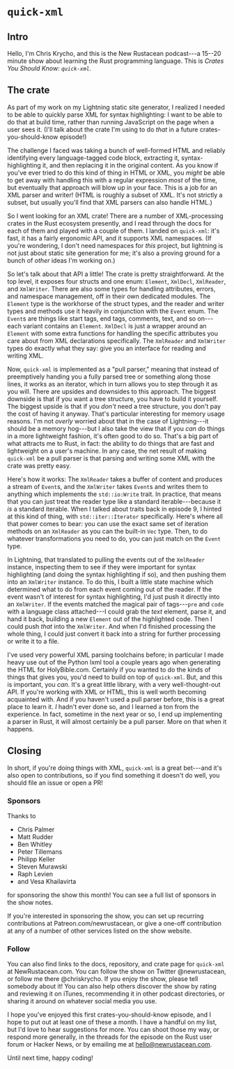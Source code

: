 # `quick-xml`

## Intro

Hello, I'm Chris Krycho, and this is the New Rustacean podcast---a 15--20 minute show about learning the Rust programming language. This is *Crates You Should Know: `quick-xml`*.

## The crate

As part of my work on my Lightning static site generator, I realized I needed to be able to quickly parse XML for syntax highlighting: I want to be able to do that at build time, rather than running JavaScript on the page when a user sees it. (I'll talk about the crate I'm using to do *that* in a future crates-you-should-know episode!)

The challenge I faced was taking a bunch of well-formed HTML and reliably identifying every language-tagged code block, extracting it, syntax-highlighting it, and then replacing it in the original content. As you know if you've ever tried to do this kind of thing in HTML or XML, you *might* be able to get away with handling this with a regular expression *most* of the time, but eventually that approach will blow up in your face. This is a job for an XML parser and writer! (HTML is roughly a subset of XML. It's not strictly a subset, but usually you'll find that XML parsers can also handle HTML.)

So I went looking for an XML crate! There are a number of XML-processing crates in the Rust ecosystem presently, and I read through the docs for each of them and played with a couple of them. I landed on `quick-xml`: it's fast, it has a fairly ergonomic API, and it supports XML namespaces. (If you're wondering, I don't need namespaces for *this* project, but lightning is not just about static site generation for me; it's also a proving ground for a bunch of *other* ideas I'm working on.)

So let's talk about that API a little! The crate is pretty straightforward. At the top level, it exposes four structs and one enum: `Element`, `XmlDecl`, `XmlReader`, and `XmlWriter`. There are also some types for handling attributes, errors, and namespace management, off in their own dedicated modules. The `Element` type is the workhorse of the struct types, and the reader and writer types and methods use it heavily in conjunction with the `Event` enum. The `Event`s are things like start tags, end tags, comments, text, and so on---each variant contains an `Element`. `XmlDecl` is just a wrapper around an `Element` with some extra functions for handling the specific attributes you care about from XML declarations specifically. The `XmlReader` and `XmlWriter` types do exactly what they say: give you an interface for reading and writing XML.

Now, `quick-xml` is implemented as a "pull parser," meaning that instead of preemptively handing you a fully parsed tree or something along those lines, it works as an iterator, which in turn allows you to step through it as you will. There are upsides and downsides to this approach. The biggest downside is that if you want a tree structure, you have to build it yourself. The biggest upside is that if you *don't* need a tree structure, you don't pay the cost of having it anyway. That's particular interesting for memory usage reasons. I'm not *overly* worried about that in the case of Lightning---it should be a memory hog---but I also take the view that if you *can* do things in a more lightweight fashion, it's often good to do so. That's a big part of what attracts me to Rust, in fact: the ability to do things that are fast and lightweight on a user's machine. In any case, the net result of making `quick-xml` be a pull parser is that parsing and writing some XML with the crate was pretty easy.

Here's how it works: The `XmlReader` takes a buffer of content and produces a stream of `Event`s, and the `XmlWriter` takes `Event`s and writes them to anything which implements the `std::io:Write` trait. In practice, that means that you can just treat the reader type like a standard iterable---because it *is* a standard iterable. When I talked about traits back in episode 9, I hinted at this kind of thing, with `std::iter::Iterator` specifically. Here's where all that power comes to bear: you can use the exact same set of iteration methods on an `XmlReader` as you can the built-in `Vec` type. Then, to do whatever transformations you need to do, you can just match on the `Event` type.

In Lightning, that translated to pulling the events out of the `XmlReader` instance, inspecting them to see if they were important for syntax highlighting (and doing the syntax highlighting if so), and then pushing them into an `XmlWriter` instance. To do this, I built a little state machine which determined what to do from each event coming out of the reader. If the event wasn't of interest for syntax highlighting, I'd just push it directly into an `XmlWriter`. If the events matched the magical pair of tags---`pre` and `code` with a language class attached---I could grab the *text* element, parse it, and hand it back, building a new `Element` out of the highlighted code. Then I could push *that* into the `XmlWriter`. And when I'd finished processing the whole thing, I could just convert it back into a string for further processing or write it to a file.

I've used very powerful XML parsing toolchains before; in particular I made heavy use out of the Python lxml tool a couple years ago when generating the HTML for HolyBible.com. Certainly if you wanted to do the kinds of things that gives you, you'd need to build on top of `quick-xml`. But, and this is important, you *can*. It's a great little library, with a very well-thought-out API. If you're working with XML or HTML, this is well worth becoming acquainted with. And if you haven't used a pull parser before, this is a great place to learn it. *I* hadn't ever done so, and I learned a ton from the experience. In fact, sometime in the next year or so, I end up implementing a parser in Rust, it will almost certainly be a pull parser. More on that when it happens.

## Closing

In short, if you're doing things with XML, `quick-xml` is a great bet---and it's also open to contributions, so if you find something it doesn't do well, you should file an issue or open a PR!

### Sponsors

Thanks to 

- Chris Palmer
- Matt Rudder
- Ben Whitley
- Peter Tillemans
- Philipp Keller
- Steven Murawski
- Raph Levien
- and Vesa Khailavirta

for sponsoring the show this month! You can see a full list of sponsors in the show notes.

If you're interested in sponsoring the show, you can set up recurring contributions at Patreon.com/newrustacean, or give a one-off contribution at any of a number of other services listed on the show website.

### Follow

You can also find links to the docs, repository, and crate page for `quick-xml` at NewRustacean.com. You can follow the show on Twitter @newrustacean, or follow me there @chriskrycho. If you enjoy the show, please tell somebody about it! You can also help others discover the show by rating and reviewing it on iTunes, recommending it in other podcast directories, or sharing it around on whatever social media you use.

I hope you've enjoyed this first crates-you-should-know episode, and I hope to put out at least one of these a month. I have a handful on my list, but I'd love to hear suggestions for more. You can shoot those my way, or respond more generally, in the threads for the episode on the Rust user forum or Hacker News, or by emailing me at hello@newrustacean.com.

Until next time, happy coding!
